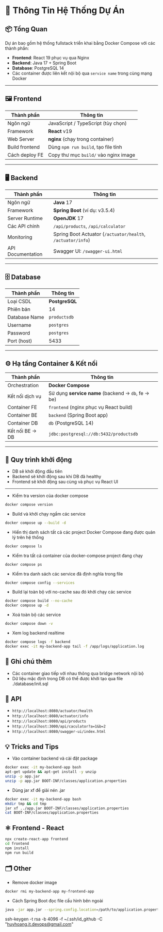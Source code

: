 # 🧱 Thông Tin Hệ Thống Dự Án

## 📦 Tổng Quan

Dự án bao gồm hệ thống fullstack triển khai bằng Docker Compose với các thành phần:

- **Frontend**: React 19 phục vụ qua Nginx
- **Backend**: Java 17 + Spring Boot
- **Database**: PostgreSQL 14
- Các container được liên kết nội bộ qua `service name` trong cùng mạng Docker

---

## 🖼️ Frontend

| Thành phần     | Thông tin                             |
| -------------- | ------------------------------------- |
| Ngôn ngữ       | JavaScript / TypeScript (tùy chọn)    |
| Framework      | **React** v19                         |
| Web Server     | **nginx** (chạy trong container)      |
| Build frontend | Dùng `npm run build`, tạo file tĩnh   |
| Cách deploy FE | Copy thư mục `build/` vào nginx image |

---

## 🖥️ Backend

| Thành phần        | Thông tin                                                   |
| ----------------- | ----------------------------------------------------------- |
| Ngôn ngữ          | **Java** 17                                                 |
| Framework         | **Spring Boot** (ví dụ: v3.5.4)                             |
| Server Runtime    | **OpenJDK** 17                                              |
| Các API chính     | `/api/products`, `/api/calculator`                          |
| Monitoring        | Spring Boot Actuator (`/actuator/health`, `/actuator/info`) |
| API Documentation | Swagger UI: `/swagger-ui.html`                              |

---

## 🗄️ Database

| Thành phần    | Thông tin      |
| ------------- | -------------- |
| Loại CSDL     | **PostgreSQL** |
| Phiên bản     | 14             |
| Database Name | `productsdb`   |
| Username      | `postgres`     |
| Password      | `postgres`     |
| Port (host)   | 5433           |

---

## ⚙️ Hạ tầng Container & Kết nối

| Thành phần      | Thông tin                                          |
| --------------- | -------------------------------------------------- |
| Orchestration   | **Docker Compose**                                 |
| Kết nối dịch vụ | Sử dụng **service name** (backend → `db`, fe → be) |
| Container FE    | `frontend` (nginx phục vụ React build)             |
| Container BE    | `backend` (Spring Boot app)                        |
| Container DB    | `db` (PostgreSQL 14)                               |
| Kết nối BE → DB | `jdbc:postgresql://db:5432/productsdb`             |

---

## 🔄 Quy trình khởi động

- DB sẽ khởi động đầu tiên
- Backend sẽ khởi động sau khi DB đã healthy
- Frontend sẽ khởi động sau cùng và phục vụ React UI

---

- Kiểm tra version của docker compose

```bash
docker compose version
```

- Build và khởi chạy ngầm các service

```bash
docker compose up --build -d
```

- Hiển thị danh sách tất cả các project Docker Compose đang được quản lý trên hệ thống

```bash
docker compose ls
```

- Kiểm tra tất cả container của docker-compose project đang chạy

```bash
docker compose ps
```

- Kiểm tra danh sách các service đã định nghĩa trong file

```bash
docker compose config --services
```

- Build lại toàn bộ với no-cache sau đó khởi chạy các service

```bash
docker compose build --no-cache
docker compose up -d
```

- Xoá toàn bộ các service

```bash
docker compose down -v
```

- Xem log backend realtime

```bash
docker compose logs -f backend
docker exec -it my-backend-app tail -f /app/logs/application.log
```

## 📝 Ghi chú thêm

- Các container giao tiếp với nhau thông qua bridge network nội bộ
- Dữ liệu mặc định trong DB có thể được khởi tạo qua file ./database/init.sql

## 🔌 API

- `http://localhost:8080/actuator/health`
- `http://localhost:8080/actuator/info`
- `http://localhost:8080/api/products`
- `http://localhost:3000/api/caculator?a=1&b=2`
- `http://localhost:8080/swagger-ui/index.html`

## 💡 Tricks and Tips

- Vào container backend và cài đặt package

```bash
docker exec -it my-backend-app bash
apt-get update && apt-get install -y unzip
unzip -p app.jar
unzip -p app.jar BOOT-INF/classes/application.properties
```

- Dùng jar xf để giải nén .jar

```bash
docker exec -it my-backend-app bash
mkdir tmp && cd tmp
jar xf ../app.jar BOOT-INF/classes/application.properties
cat BOOT-INF/classes/application.properties
```

## ⚛️ Frontend - React

```bash
npx create-react-app frontend
cd frontend
npm install
npm run build
```

## 🗂️ Other

- Remove docker image

```bash
docker rmi my-backend-app my-frontend-app
```

- Cách Spring Boot đọc file cấu hình bên ngoài

```bash
java -jar app.jar --spring.config.location=/path/to/application.properties
```

ssh-keygen -t rsa -b 4096 -f ~/.ssh/id_github -C "huyhoang.it.devops@gmail.com"
